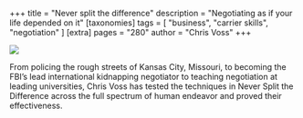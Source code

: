 +++
title = "Never split the difference"
description = "Negotiating as if your life depended on it"
[taxonomies]
tags = [ "business", "carrier skills", "negotiation" ]
[extra]
pages = "280"
author = "Chris Voss"
+++

<a target="_blank"  href="https://www.amazon.de/gp/product/0062872303/ref=as_li_tl?ie=UTF8&camp=1638&creative=6742&creativeASIN=0062872303&linkCode=as2&tag=chemaclass-21&linkId=7f6d54b2001e4f62115af160a7fb1512">
    <img border="0" src="https://images-na.ssl-images-amazon.com/images/I/51UM7MD1RlL._SX305_BO1,204,203,200_.jpg" >
</a>

<!-- more -->

From policing the rough streets of Kansas City, Missouri, to becoming the FBI’s lead international kidnapping negotiator
to teaching negotiation at leading universities, Chris Voss has tested the techniques in Never Split the Difference
across the full spectrum of human endeavor and proved their effectiveness.
